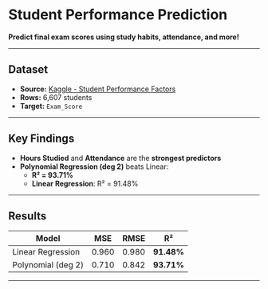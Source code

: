 # Student Performance Prediction

**Predict final exam scores using study habits, attendance, and more!**

---

## Dataset
- **Source:** [Kaggle - Student Performance Factors](https://www.kaggle.com/datasets/lainguyn123/student-performance-factors)
- **Rows:** 6,607 students
- **Target:** `Exam_Score` 

---

## Key Findings
- **Hours Studied** and **Attendance** are the **strongest predictors**
- **Polynomial Regression (deg 2)** beats Linear:
  - **R² = 93.71%**
  - **Linear Regression**: R² = 91.48%

---

## Results

| Model                  | MSE   | RMSE  | R²       |
|------------------------|-------|-------|----------|
| Linear Regression      | 0.960 | 0.980 | **91.48%** |
| Polynomial (deg 2)     | 0.710 | 0.842 | **93.71%** |

---
